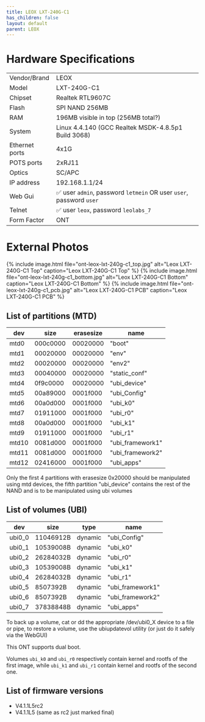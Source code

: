 ```yaml
---
title: LEOX LXT-240G-C1
has_children: false
layout: default
parent: LEOX
---
```


# Hardware Specifications

|                 |                                                                        |
| --------------- | ---------------------------------------------------------------------- |
| Vendor/Brand    | LEOX                                                                   |
| Model           | LXT-240G-C1                                                            |
| Chipset         | Realtek RTL9607C                                                       |
| Flash           | SPI NAND 256MB                                                         |
| RAM             | 196MB visible in top (256MB total?)                                    |
| System          | Linux 4.4.140 (GCC Realtek MSDK-4.8.5p1 Build 3068)                    |
| Ethernet ports  | 4x1G                                                                   |
| POTS ports      | 2xRJ11                                                                 |
| Optics          | SC/APC                                                                 |
| IP address      | 192.168.1.1/24                                                         |
| Web Gui         | ✅ user `admin`, password `letmein` OR user `user`, password `user`   |
| Telnet          | ✅ user `leox`, password `leolabs_7`                                  |
| Form Factor     | ONT                                                                    |

# External Photos

{% include image.html file="ont-leox-lxt-240g-c1_top.jpg" alt="Leox LXT-240G-C1 Top" caption="Leox LXT-240G-C1 Top" %} 
{% include image.html file="ont-leox-lxt-240g-c1_bottom.jpg" alt="Leox LXT-240G-C1 Bottom" caption="Leox LXT-240G-C1 Bottom" %}
{% include image.html file="ont-leox-lxt-240g-c1_pcb.jpg" alt="Leox LXT-240G-C1 PCB" caption="Leox LXT-240G-C1 PCB" %}

## List of partitions (MTD)

| dev   | size     | erasesize | name             |
| ----- | -------- | --------- | ---------------- |
| mtd0  | 000c0000 | 00020000  | "boot"           |
| mtd1  | 00020000 | 00020000  | "env"            |
| mtd2  | 00020000 | 00020000  | "env2"           |
| mtd3  | 00040000 | 00020000  | "static_conf"    |
| mtd4  | 0f9c0000 | 00020000  | "ubi_device"     |
| mtd5  | 00a89000 | 0001f000  | "ubi_Config"     |
| mtd6  | 00a0d000 | 0001f000  | "ubi_k0"         |
| mtd7  | 01911000 | 0001f000  | "ubi_r0"         |
| mtd8  | 00a0d000 | 0001f000  | "ubi_k1"         |
| mtd9  | 01911000 | 0001f000  | "ubi_r1"         |
| mtd10 | 0081d000 | 0001f000  | "ubi_framework1" |
| mtd11 | 0081d000 | 0001f000  | "ubi_framework2" |
| mtd12 | 02416000 | 0001f000  | "ubi_apps"       |

Only the first 4 partitions with erasesize 0x20000 should be manipulated using mtd devices, the fifth partition "ubi_device" contains the rest of the NAND and is to be manipulated using ubi volumes

## List of volumes (UBI)

| dev    | size      | type    | name             |
| ------ | --------- | ------- | ---------------- |
| ubi0_0 | 11046912B | dynamic | "ubi_Config"     |
| ubi0_1 | 10539008B | dynamic | "ubi_k0"         |
| ubi0_2 | 26284032B | dynamic | "ubi_r0"         |
| ubi0_3 | 10539008B | dynamic | "ubi_k1"         |
| ubi0_4 | 26284032B | dynamic | "ubi_r1"         |
| ubi0_5 |  8507392B | dynamic | "ubi_framework1" |
| ubi0_6 |  8507392B | dynamic | "ubi_framework2" |
| ubi0_7 | 37838848B | dynamic | "ubi_apps"       |

To back up a volume, cat or dd the appropriate /dev/ubi0_X device to a file or pipe, to restore a volume, use the ubiupdatevol utility (or just do it safely via the WebGUI)

This ONT supports dual boot.

Volumes `ubi_k0` and `ubi_r0` respectively contain kernel and rootfs of the first image, while `ubi_k1` and `ubi_r1` contain kernel and rootfs of the second one.

## List of firmware versions

- V4.1.1L5rc2
- V4.1.1L5 (same as rc2 just marked final)


